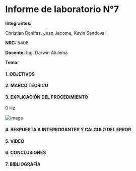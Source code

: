 # Informe de laboratorio N°7

**Integrantes:**

Christian Bonifaz, Jean Jacome, Kevin Sandoval

**NRC:** 5406

**Docente:** Ing. Darwin Alulema

**Tema:** 

#### 1. OBJETIVOS 

#### 2. MARCO TEÓRICO 

#### 3. EXPLICACIÓN DEL PROCEDIMIENTO

0 Hz

![image](https://user-images.githubusercontent.com/84586968/131201782-b4e74fa0-01ca-4c8f-8c98-944b08045bc6.png)

#### 4. RESPUESTA A INTERROGANTES Y CALCULO DEL ERROR

#### 5. VIDEO

#### 6. CONCLUSIONES

#### 7. BIBLIOGRAFÍA
